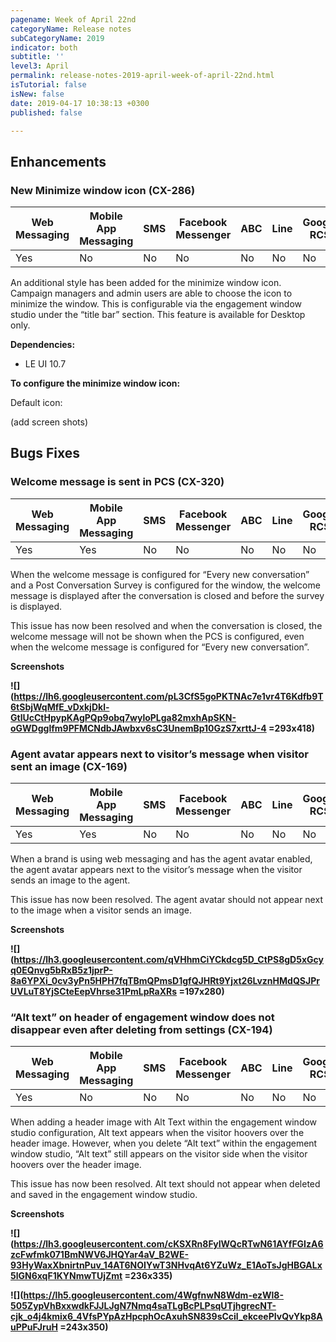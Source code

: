 ```yaml
---
pagename: Week of April 22nd
categoryName: Release notes
subCategoryName: 2019
indicator: both
subtitle: ''
level3: April
permalink: release-notes-2019-april-week-of-april-22nd.html
isTutorial: false
isNew: false
date: 2019-04-17 10:38:13 +0300
published: false

---
```

## Enhancements

### New Minimize window icon (CX-286)

<table class="releasenotes"> <thead> <tr class="categoryrow"> <th>Web Messaging</th> <th>Mobile App Messaging</th> <th>SMS</th> <th>Facebook Messenger</th> <th>ABC</th> <th>Line</th> <th>Google RCS</th> <th>Google My Business</th> <th>WhatsApp Business</th> <th>CM</th> <th>Chat</th> </tr> </thead> <tbody> <tr> <td>Yes</td> <td>No</td> <td>No</td> <td>No</td> <td>No</td> <td>No</td> <td>No</td> <td>No</td> <td>No</td> <td>No</td> <td>Yes</td> </tr> </tbody> </table>

An additional style has been added for the minimize window icon. Campaign managers and admin users are able to choose the icon to minimize the window. This is configurable via the engagement window studio under the “title bar” section. This feature is available for Desktop only.

**Dependencies:**

* LE UI 10.7

**To configure the minimize window icon:**

Default icon:

(add screen shots)

## Bugs Fixes

### Welcome message is sent in PCS (CX-320)

<table class="releasenotes"> <thead> <tr class="categoryrow"> <th>Web Messaging</th> <th>Mobile App Messaging</th> <th>SMS</th> <th>Facebook Messenger</th> <th>ABC</th> <th>Line</th> <th>Google RCS</th> <th>Google My Business</th> <th>WhatsApp Business</th> <th>CM</th> <th>Chat</th> </tr> </thead> <tbody> <tr> <td>Yes</td> <td>Yes</td> <td>No</td> <td>No</td> <td>No</td> <td>No</td> <td>No</td> <td>No</td> <td>No</td> <td>No</td> <td>No</td> </tr> </tbody> </table>

When the welcome message is configured for “Every new conversation” and a Post Conversation Survey is configured for the window, the welcome message is displayed after the conversation is closed and before the survey is displayed.

This issue has now been resolved and when the conversation is closed, the welcome message will not be shown when the PCS is configured, even when the welcome message is configured for “Every new conversation”.

**Screenshots**

**![](https://lh6.googleusercontent.com/pL3CfS5goPKTNAc7e1vr4T6Kdfb9T6tSbjWqMfE_vDxkjDkl-GtlUcCtHpypKAgPQp9obq7wyloPLga82mxhApSKN-oGWDgglfm9PFMCNdbJAwbxv6sC3UnemBp10GzS7xrttJ-4 =293x418)**

### Agent avatar appears next to visitor’s message when visitor sent an image (CX-169)

<table class="releasenotes"> <thead> <tr class="categoryrow"> <th>Web Messaging</th> <th>Mobile App Messaging</th> <th>SMS</th> <th>Facebook Messenger</th> <th>ABC</th> <th>Line</th> <th>Google RCS</th> <th>Google My Business</th> <th>WhatsApp Business</th> <th>CM</th> <th>Chat</th> </tr> </thead> <tbody> <tr> <td>Yes</td> <td>Yes</td> <td>No</td> <td>No</td> <td>No</td> <td>No</td> <td>No</td> <td>No</td> <td>No</td> <td>No</td> <td>No</td> </tr> </tbody> </table>

When a brand is using web messaging and has the agent avatar enabled, the agent avatar appears next to the visitor’s message when the visitor sends an image to the agent.

This issue has now been resolved. The agent avatar should not appear next to the image when a visitor sends an image.

**Screenshots**

**![](https://lh3.googleusercontent.com/qVHhmCiYCkdcg5D_CtPS8gD5xGcyq0EQnvg5bRxB5z1jprP-8a6YPXi_0cv3yPn5HPH7fqTBmQPmsD1gfQJHRt9Yjxt26LvznHMdQSJPrUVLuT8YjSCteEepVhrse31PmLpRaXRs =197x280)**

### “Alt text” on header of engagement window does not disappear even after deleting from settings (CX-194)

<table class="releasenotes"> <thead> <tr class="categoryrow"> <th>Web Messaging</th> <th>Mobile App Messaging</th> <th>SMS</th> <th>Facebook Messenger</th> <th>ABC</th> <th>Line</th> <th>Google RCS</th> <th>Google My Business</th> <th>WhatsApp Business</th> <th>CM</th> <th>Chat</th> </tr> </thead> <tbody> <tr> <td>Yes</td> <td>No</td> <td>No</td> <td>No</td> <td>No</td> <td>No</td> <td>No</td> <td>No</td> <td>No</td> <td>No</td> <td>Yes</td> </tr> </tbody> </table>

When adding a header image with Alt Text within the engagement window studio configuration, Alt text appears when the visitor hoovers over the header image. However, when you delete “Alt text” within the engagement window studio, “Alt text” still appears on the visitor side when the visitor hoovers over the header image.

This issue has now been resolved. Alt text should not appear when deleted and saved in the engagement window studio.

**Screenshots**

**![](https://lh3.googleusercontent.com/cKSXRn8FyIWQcRTwN61AYfFGIzA6zcFwfmk071BmNWV6JHQYar4aV_B2WE-93HyWaxXbnirtnPuv_14AT6NOIYwT3NHvqAt6YZuWz_E1AoTsJgHBGALx5lGN6xqF1KYNmwTUjZmt =236x335)**

**![](https://lh5.googleusercontent.com/4WgfnwN8Wdm-ezWl8-505ZypVhBxxwdkFJJLJgN7Nmq4saTLgBcPLPsqUTjhgrecNT-cjk_o4j4kmix6_4VfsPYpAzHpcphOcAxuhSN839sCcil_ekceePIvQvYkp8AuPPuFJruH =243x350)**